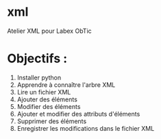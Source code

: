 # xml
Atelier XML pour Labex ObTic

# Objectifs :

1. Installer python
2. Apprendre à connaître l'arbre XML
3. Lire un fichier XML
4. Ajouter des éléments
5. Modifier des éléments
6. Ajouter et modifier des attributs d'éléments
7. Supprimer des éléments
8. Enregistrer les modifications dans le fichier XML